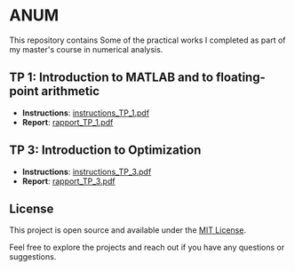 # ANUM

This repository contains Some of the practical works I completed as part of my master's course in numerical analysis.

## TP 1: Introduction to MATLAB and to floating-point arithmetic
- **Instructions**: [instructions_TP_1.pdf](https://github.com/pictoune/ANUM/blob/main/TP_1/instructions_TP_1.pdf)
- **Report**: [rapport_TP_1.pdf](https://github.com/pictoune/ANUM/blob/main/TP_1/rapport_TP_1.pdf)

## TP 3: Introduction to Optimization
- **Instructions**: [instructions_TP_3.pdf](https://github.com/pictoune/ANUM/blob/main/TP_3/instructions_TP_3.pdf)
- **Report**: [rapport_TP_3.pdf](https://github.com/pictoune/ANUM/blob/main/TP_3/rapport_TP_3.pdf)

## License
This project is open source and available under the [MIT License](LICENSE).

Feel free to explore the projects and reach out if you have any questions or suggestions.
